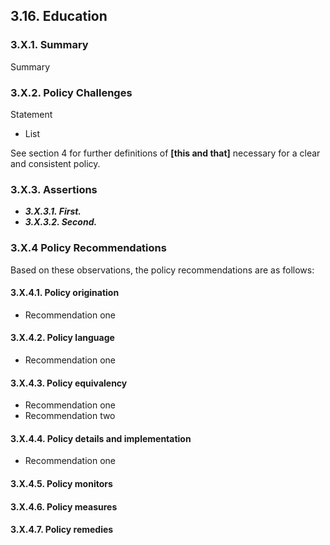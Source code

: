 3.16.  Education
--------------------------------------

### 3.X.1.  Summary
Summary

### 3.X.2.  Policy Challenges
Statement

- List

See section 4 for further definitions of **[this and that]** necessary for a clear and consistent policy.

### 3.X.3. Assertions 

-  *__3.X.3.1. First.__*
-  *__3.X.3.2. Second.__*

### 3.X.4  Policy Recommendations
Based on these observations, the policy recommendations are as follows:

#### 3.X.4.1. Policy origination
- Recommendation one

#### 3.X.4.2. Policy language
- Recommendation one

#### 3.X.4.3. Policy equivalency
- Recommendation one
- Recommendation two

#### 3.X.4.4. Policy details and implementation
- Recommendation one

#### 3.X.4.5. Policy monitors 

#### 3.X.4.6. Policy measures

#### 3.X.4.7. Policy remedies

